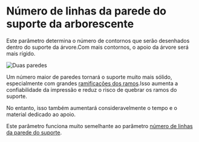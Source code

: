 Número de linhas da parede do suporte da arborescente
====
Este parâmetro determina o número de contornos que serão desenhados dentro do suporte da árvore.Com mais contornos, o apoio da árvore será mais rígido.

![Duas paredes](../../../articles/images/support_tree_wall_count.png)

Um número maior de paredes tornará o suporte muito mais sólido, especialmente com grandes [ramificações dos ramos](../support/support_tree_angle.md).Isso aumenta a confiabilidade da impressão e reduz o risco de quebrar os ramos do suporte.

No entanto, isso também aumentará consideravelmente o tempo e o material dedicado ao apoio.

Este parâmetro funciona muito semelhante ao parâmetro [número de linhas da parede do suporte](../support/support_wall_count.md).